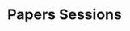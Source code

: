---
title: Papers Sessions
layout: main-2018
permalink: /year/2018/info/overview-amp-topics/papers-sessions
---